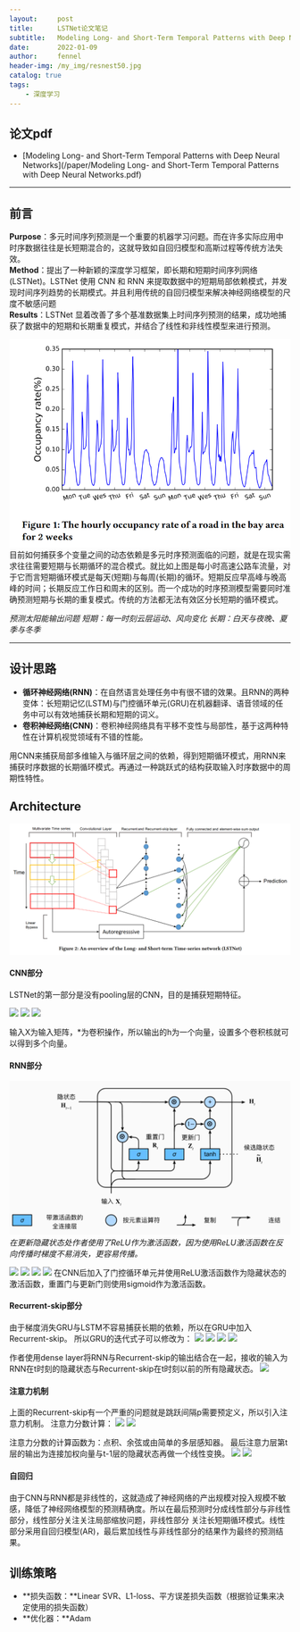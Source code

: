 ```yaml
---
layout:     post
title:      LSTNet论文笔记
subtitle:   Modeling Long- and Short-Term Temporal Patterns with Deep Neural Networks
date:       2022-01-09
author:     fennel
header-img: /my_img/resnest50.jpg
catalog: true
tags:
    - 深度学习
---
```


## 论文pdf

- [Modeling Long- and Short-Term Temporal Patterns with Deep Neural Networks](/paper/Modeling Long- and Short-Term Temporal Patterns with Deep Neural Networks.pdf)

--- 

## 前言

**Purpose**：多元时间序列预测是一个重要的机器学习问题。而在许多实际应用中时序数据往往是长短期混合的，这就导致如自回归模型和高斯过程等传统方法失效。<br>
**Method**：提出了一种新颖的深度学习框架，即长期和短期时间序列网络 (LSTNet)。LSTNet 使用 CNN 和 RNN 来提取数据中的短期局部依赖模式，并发现时间序列趋势的长期模式。并且利用传统的自回归模型来解决神经网络模型的尺度不敏感问题<br>
**Results**：LSTNet 显着改善了多个基准数据集上时间序列预测的结果，成功地捕获了数据中的短期和长期重复模式，并结合了线性和非线性模型来进行预测。<br>

![LSTNetf1](/my_img/LSTNetf1.png)
目前如何捕获多个变量之间的动态依赖是多元时序预测面临的问题，就是在现实需求往往需要短期与长期循环的混合模式。就比如上图是每小时高速公路车流量，对于它而言短期循环模式是每天(短期)与每周(长期)的循环。短期反应早高峰与晚高峰的时间；长期反应工作日和周末的区别。而一个成功的时序预测模型需要同时准确预测短期与长期的重复模式。传统的方法都无法有效区分长短期的循环模式。

*预测太阳能输出问题  短期：每一时刻云层运动、风向变化 长期：白天与夜晚、夏季与冬季*

---

## 设计思路

- **循环神经网络(RNN)**：在自然语言处理任务中有很不错的效果。且RNN的两种变体：长短期记忆(LSTM)与门控循环单元(GRU)在机器翻译、语音领域的任务中可以有效地捕获长期和短期的词义。
- **卷积神经网络(CNN)**：卷积神经网络具有平移不变性与局部性，基于这两种特性在计算机视觉领域有不错的性能。

用CNN来捕获局部多维输入与循环层之间的依赖，得到短期循环模式，用RNN来捕获时序数据的长期循环模式。再通过一种跳跃式的结构获取输入时序数据中的周期性特性。

## Architecture

![LSTNetf2](/my_img/LSTNetf2.png)

#### CNN部分

LSTNet的第一部分是没有pooling层的CNN，目的是捕获短期特征。

![](https://latex.codecogs.com/svg.image?h_k=RELU(W_k*X&plus;b_k))
![](https://latex.codecogs.com/svg.image?X=\{y_1,y_2,...,y_T\}\in&space;R^{n\times&space;T})
![](https://latex.codecogs.com/svg.image?W_k\in&space;R^{n\times&space;w})

输入X为输入矩阵，\*为卷积操作，所以输出的h为一个向量，设置多个卷积核就可以得到多个向量。

#### RNN部分

![](/my_img/LSTNetf3.png)
*在更新隐藏状态处作者使用了ReLU作为激活函数，因为使用ReLU激活函数在反向传播时梯度不易消失，更容易传播。*

![](https://latex.codecogs.com/svg.image?r_t=\sigma&space;(x_tW_{xr}&plus;h_{t-1}W_{hr}&plus;b_r))
![](https://latex.codecogs.com/svg.image?u_t=\sigma&space;(x_tW_{xu}&plus;h_{t-1}W_{hu}&plus;b_u))
![](https://latex.codecogs.com/svg.image?c_t=RELU(x_tW_{xc}&plus;r_t\odot&space;&space;(h_{t-1}W_{hc})&plus;b_c))
![](https://latex.codecogs.com/svg.image?h_t=(1-u_t)\odot&space;h_{t-1}&plus;u_t\odot&space;c_t)
在CNN后加入了门控循环单元并使用ReLU激活函数作为隐藏状态的激活函数，重置门与更新门则使用sigmoid作为激活函数。

#### Recurrent-skip部分

由于梯度消失GRU与LSTM不容易捕获长期的依赖，所以在GRU中加入Recurrent-skip。
所以GRU的迭代式子可以修改为：
![](https://latex.codecogs.com/svg.image?r_t=\sigma&space;(x_tW_{xr}&plus;h_{t-p}W_{hr}&plus;b_r))
![](https://latex.codecogs.com/svg.image?u_t=\sigma&space;(x_tW_{xu}&plus;h_{t-p}W_{hu}&plus;b_u))
![](https://latex.codecogs.com/svg.image?c_t=RELU(x_tW_{xc}&plus;r_t\odot&space;&space;(h_{t-p}W_{hc})&plus;b_c))
![](https://latex.codecogs.com/svg.image?h_t=(1-u_t)\odot&space;h_{t-p}&plus;u_t\odot&space;c_t)

作者使用dense layer将RNN与Recurrent-skip的输出结合在一起，接收的输入为RNN在t时刻的隐藏状态与Recurrent-skip在t时刻以前的所有隐藏状态。
![](https://latex.codecogs.com/svg.image?h_{t}^{D}=W^Rh_{t}^{R}&plus;\sum_{i=0}^{p-1}W_{i}^{S}h_{t-i}^{S}&plus;b)

#### 注意力机制

上面的Recurrent-skip有一个严重的问题就是跳跃间隔p需要预定义，所以引入注意力机制。
注意力分数计算：
![](https://latex.codecogs.com/svg.image?\alpha_t=AttnScore(H_t^R,h_{t-1}^R)&space;)
![](https://latex.codecogs.com/svg.image?H_t^R=[h_{t-q}^R,...,h_{t-1}^R])

注意力分数的计算函数为：点积、余弦或由简单的多层感知器。
最后注意力层第t层的输出为连接加权向量与t-1层的隐藏状态再做一个线性变换。
![](https://latex.codecogs.com/svg.image?h_t^D=W[c_t;h_{t-1}^R]&plus;b)
![](https://latex.codecogs.com/svg.image?c_t=H_t\alpha&space;_t)

#### 自回归

由于CNN与RNN都是非线性的，这就造成了神经网络的产出规模对投入规模不敏感，降低了神经网络模型的预测精确度。所以在最后预测时分成线性部分与非线性部分，线性部分关注关注局部缩放问题，非线性部分
关注长短期循环模式。线性部分采用自回归模型(AR)，最后累加线性与非线性部分的结果作为最终的预测结果。

## 训练策略

- **损失函数：**Linear SVR、L1-loss、平方误差损失函数（根据验证集来决定使用的损失函数）
- **优化器：**Adam


